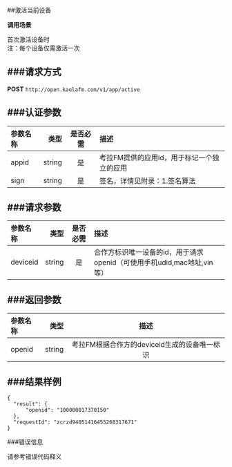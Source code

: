 ##激活当前设备



**调用场景**

首次激活设备时<br>
注：每个设备仅需激活一次

###请求方式
---

**POST** `http://open.kaolafm.com/v1/app/active`<br>

###认证参数
---
| 参数名称 | 类型    | 是否必需 |描述
|:------- |-------:|:------:|:----|
| appid   | string |   是   |考拉FM提供的应用id，用于标记一个独立的应用
| sign    | string |   是   |签名，详情见附录：1.签名算法


###请求参数
---

| 参数名称 | 类型    | 是否必需 |描述
|:------- |-------:|:------:|:----|
| deviceid  | string |   是   |合作方标识唯一设备的id，用于请求openid（可使用手机udid,mac地址,vin等）

###返回参数
---

| 参数名称 | 类型    | 描述 
|:------- |-------:|:------:|
| openid   | string |   考拉FM根据合作方的deviceid生成的设备唯一标识  |

###结果样例
---
    {
      "result": {
          "openid": "100000017370150"
      },
      "requestId": "zcrzd94051416455268317671"
    }

    


###错误信息

请参考错误代码释义
